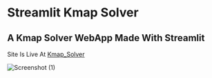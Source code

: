 # Streamlit Kmap Solver

## A Kmap Solver WebApp Made With Streamlit

Site Is Live At [Kmap_Solver](https://rishavnandi-kmap-solver.streamlit.app/)

![Screenshot (1)](https://user-images.githubusercontent.com/101431112/200856801-1e7ad8d9-b222-48d2-b99c-8b4a4ed19337.png)